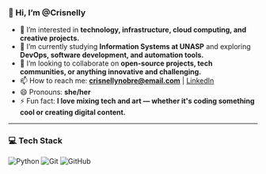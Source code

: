 ### 👋 Hi, I’m @Crisnelly

- 👀 I’m interested in **technology, infrastructure, cloud computing, and creative projects.**
- 🌱 I’m currently studying **Information Systems at UNASP** and exploring **DevOps, software development, and automation tools.**
- 💞️ I’m looking to collaborate on **open-source projects, tech communities, or anything innovative and challenging.**
- 📫 How to reach me: **crisnellynobre@email.com** | [LinkedIn](https://www.linkedin.com/in/seu-perfil-aqui)
- 😄 Pronouns: **she/her**
- ⚡ Fun fact: **I love mixing tech and art — whether it's coding something cool or creating digital content.**

---

### 💻 Tech Stack
![Python](https://img.shields.io/badge/Python-3776AB?style=for-the-badge&logo=python&logoColor=white)
![Git](https://img.shields.io/badge/Git-F05032?style=for-the-badge&logo=git&logoColor=white)
![GitHub](https://img.shields.io/badge/GitHub-181717?style=for-the-badge&logo=github&logoColor=white)


<!---
Crisnelly/Crisnelly is a ✨ special ✨ repository because its `README.md` (this file) appears on your GitHub profile.
You can click the Preview link to take a look at your changes.
--->
